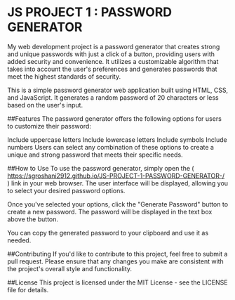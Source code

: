 # JS PROJECT 1 : PASSWORD GENERATOR
My web development project is a password generator that creates strong and unique passwords with just a click of a button, providing users with added security and convenience. It utilizes a customizable algorithm that takes into account the user's preferences and generates passwords that meet the highest standards of security.

This is a simple password generator web application built using HTML, CSS, and JavaScript. It generates a random password of 20 characters or less based on the user's input.

##Features
The password generator offers the following options for users to customize their password:

Include uppercase letters
Include lowercase letters
Include symbols
Include numbers
Users can select any combination of these options to create a unique and strong password that meets their specific needs.

##How to Use
To use the password generator, simply open the ( https://sgroshani2912.github.io/JS-PROJECT-1-PASSWORD-GENERATOR-/ ) link in your web browser. The user interface will be displayed, allowing you to select your desired password options.

Once you've selected your options, click the "Generate Password" button to create a new password. The password will be displayed in the text box above the button.

You can copy the generated password to your clipboard and use it as needed.

##Contributing
If you'd like to contribute to this project, feel free to submit a pull request. Please ensure that any changes you make are consistent with the project's overall style and functionality.

##License
This project is licensed under the MIT License - see the LICENSE file for details.
